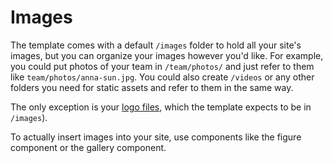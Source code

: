 # Images

The template comes with a default `/images` folder to hold all your site's images, but you can organize your images however you'd like. For example, you could put photos of your team in `/team/photos/` and just refer to them like `team/photos/anna-sun.jpg`. You could also create `/videos` or any other folders you need for static assets and refer to them in the same way.

The only exception is your [logo files](use-your-logo.md), which the template expects to be in `/images`).

To actually insert images into your site, use components like the figure component or the gallery component.
